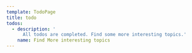 ```yaml
---
template: TodoPage
title: todo
todos:
  - description: '
      All todos are completed. Find some more interesting topics.'
    name: Find More interesting topics
---
```

